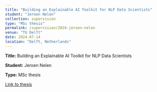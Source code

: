 ```yaml
---
title: "Building an Explainable AI Toolkit for NLP Data Scientists"
student: "Jeroen Nelen"
collection: supervision
type: "MSc thesis"
permalink: /supervision/2024-jeroen-nelen
venue: "TU Delft"
date: 2024-07-14
location: "Delft, Netherlands"
---
```


**Title:** Building an Explainable AI Toolkit for NLP Data Scientists

**Student:** Jeroen Nelen

**Type:** MSc thesis

[Link to thesis]()